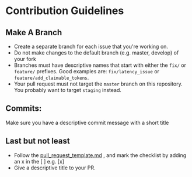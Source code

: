 # Contribution Guidelines

## Make A Branch
- Create a separate branch for each issue that you're working on. 
- Do not make changes to the default branch (e.g. master, develop) of your fork
- Branches must have descriptive names that start with either the `fix/` or `feature/` prefixes. Good examples are: `fix/latency_issue` or `feature/add_claimable_tokens`.
- Your pull request must not target the `master` branch on this repository. You probably want to target `staging` instead.


## Commits:
Make sure you have a descriptive commit message with a short title

## Last but not least
- Follow the [pull_request_template.md](https://github.com/Sifchain/sif-apis/blob/master/pull_request_template.md) , and mark the checklist by adding an x in the [ ] e.g. [x]
- Give a descriptive title to your PR.

